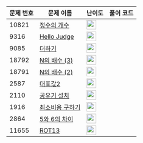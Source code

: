 | 문제 번호 | 문제 이름 | 난이도 | 풀이 코드 |
| --- | --- | --- | --- |
| 10821 | [정수의 개수](https://www.acmicpc.net/problem/10821) | <img height="25px" width="25px=" src="https://static.solved.ac/tier_small/4.svg"/> |  |
| 9316 | [Hello Judge](https://www.acmicpc.net/problem/9316) | <img height="25px" width="25px=" src="https://static.solved.ac/tier_small/2.svg"/> |  |
| 9085 | [더하기](https://www.acmicpc.net/problem/9085) | <img height="25px" width="25px=" src="https://static.solved.ac/tier_small/3.svg"/> |  |
| 18792 | [N의 배수 (3)](https://www.acmicpc.net/problem/18792) | <img height="25px" width="25px=" src="https://static.solved.ac/tier_small/25.svg"/> |  |
| 18791 | [N의 배수 (2)](https://www.acmicpc.net/problem/18791) | <img height="25px" width="25px=" src="https://static.solved.ac/tier_small/22.svg"/> |  |
| 2587 | [대표값2](https://www.acmicpc.net/problem/2587) | <img height="25px" width="25px=" src="https://static.solved.ac/tier_small/4.svg"/> |  |
| 2110 | [공유기 설치](https://www.acmicpc.net/problem/2110) | <img height="25px" width="25px=" src="https://static.solved.ac/tier_small/12.svg"/> |  |
| 1916 | [최소비용 구하기](https://www.acmicpc.net/problem/1916) | <img height="25px" width="25px=" src="https://static.solved.ac/tier_small/11.svg"/> |  |
| 2864 | [5와 6의 차이](https://www.acmicpc.net/problem/2864) | <img height="25px" width="25px=" src="https://static.solved.ac/tier_small/4.svg"/> |  |
| 11655 | [ROT13](https://www.acmicpc.net/problem/11655) | <img height="25px" width="25px=" src="https://static.solved.ac/tier_small/5.svg"/> |  |
